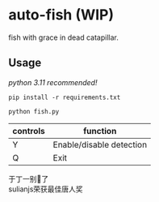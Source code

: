 # auto-fish (WIP)
fish with grace in dead catapillar.
## Usage
*python 3.11 recommended!*  
```
pip install -r requirements.txt  
```
```
python fish.py
```
| controls | function |
| ----------- | ----------- |
| Y | Enable/disable detection |
| Q | Exit |
  
于丁一别🦌了  
sulianjs荣获最佳唐人奖